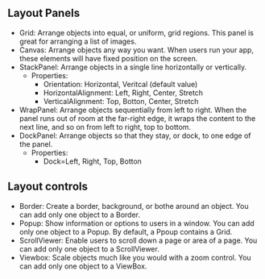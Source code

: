 ## Layout Panels
- Grid: Arrange objects into equal, or uniform, grid regions. This panel is great for arranging a list of images.
- Canvas: Arrange objects any way you want. When users run your app, these elements will have fixed position on the screen.
- StackPanel: Arrange objects in a single line horizontally or vertically.
  - Properties:
    - Orientation: Horizontal, Veritcal (default value)
    - HorizontalAlignment: Left, Right, Center, Stretch
    - VerticalAlignment: Top, Botton, Center, Stretch
- WrapPanel: Arrange objects sequentially from left to right. When the panel runs out of room at the far-right edge, it wraps the content to the next line, and so on from left to right, top to bottom.
- DockPanel: Arrange objects so that they stay, or dock, to one edge of the panel.
  - Properties:
    - Dock=Left, Right, Top, Botton

## Layout controls
- Border: Create a border, background, or bothe around an object. You can add only one object to a Border.
- Popup: Show information or options to users in a window. You can add only one object to a Popup. By default, a Ppoup contains a Grid.
- ScrollViewer: Enable users to scroll down a page or area of a page. You can add only one object to a ScrollViewer.
- Viewbox: Scale objects much like you would with a zoom control.  You can add only one object to a ViewBox.
